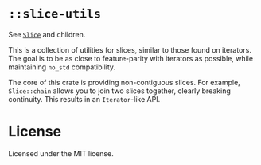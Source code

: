 # `::slice-utils`

See [`Slice`] and children.

This is a collection of utilities for slices, similar to those found on
iterators. The goal is to be as close to feature-parity with iterators as
possible, while maintaining `no_std` compatibility.

The core of this crate is providing non-contiguous slices. For example,
`Slice::chain` allows you to join two slices together, clearly breaking
continuity. This results in an `Iterator`-like API.

# License

Licensed under the MIT license.

[`Slice`]: https://docs.rs/slice-utils/latest/slice_utils/trait.Slice.html

